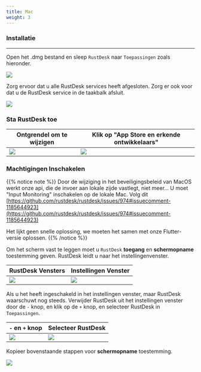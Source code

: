 ```yaml
---
title: Mac 
weight: 3
---
```


### Installatie
------

Open het .dmg bestand en sleep `RustDesk` naar `Toepassingen` zoals hieronder.

![](/docs/en/client/mac/images/dmg.png)

Zorg ervoor dat u alle RustDesk services heeft afgesloten. Zorg er ook voor dat u de RustDesk service in de taakbalk afsluit.

![](/docs/en/client/mac/images/tray.png)

### Sta RustDesk toe

| Ontgrendel om te wijzigen | Klik op "App Store en erkende ontwikkelaars" |
| ---- | ---- |
|![](/docs/en/client/mac/images/allow2.png)|![](/docs/en/client/mac/images/allow.png)|

### Machtigingen Inschakelen

{{% notice note %}}
Door de wijziging in het beveiligingsbeleid van MacOS werkt onze api, die de invoer aan lokale zijde vastlegt, niet meer... U moet "Input Monitoring" inschakelen op de lokale Mac.
Volg dit
[https://github.com/rustdesk/rustdesk/issues/974#issuecomment-1185644923](https://github.com/rustdesk/rustdesk/issues/974#issuecomment-1185644923)

Het lijkt geen snelle oplossing, we moeten het samen met onze Flutter-versie oplossen.
{{% /notice %}}

Om het scherm vast te leggen moet u `RustDesk` **toegang** en **schermopname** toestemming geven. RustDesk leidt u naar het instellingenvenster.

| RustDesk Vensters | Instellingen Venster |
| ---- | ---- |
|![](/docs/en/client/mac/images/acc.png)|![](/docs/en/client/mac/images/acc3.png?v2)|

Als u het heeft ingeschakeld in het instellingen venster, maar RustDesk waarschuwt nog steeds. Verwijder RustDesk uit het instellingen venster door de `-` knop, en klik op de `+` knop, en selecteer RustDesk in `Toepassingen`.

| `-` en `+` knop | Selecteer RustDesk |
| ---- | ---- |
|![](/docs/en/client/mac/images/acc2.png)|![](/docs/en/client/mac/images/add.png?v2)|

Kopieer bovenstaande stappen voor **schermopname** toestemming.

![](/docs/en/client/mac/images/screen.png?v2)
